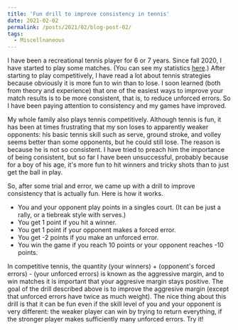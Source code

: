 ```yaml
---
title: 'Fun drill to improve consistency in tennis'
date: 2021-02-02
permalink: /posts/2021/02/blog-post-02/
tags:
  - Miscellnaneous
---
```


I have been a recreational tennis player for 6 or 7 years. Since fall 2020, I have started to play some matches. 
(You can see my statistics [here](https://app.myutr.com/profiles/1931812).) 
After starting to play competitively, I have read a lot about tennis strategies because obviously it is more fun to win than to lose. 
I soon learned (both from theory and experience) that one of the easiest ways to improve your match results is to be more consistent, 
that is, to reduce unforced errors. So I have been paying attention to consistency and my games have improved.

My whole family also plays tennis competitively. Although tennis is fun, it has been at times frustrating that my son loses to apparently weaker opponents: 
his basic tennis skill such as serve, ground stroke, and volley seems better than some opponents, but he could still lose. 
The reason is because he is not so consistent. I have tried to preach him the importance of being consistent, but so far I have been 
unsuccessful, probably because for a boy of his age, it's more fun to hit winners and tricky shots than to just get the ball in play.

So, after some trial and error, we came up with a drill to improve consistency that is actually fun. Here is how it works.

- You and your opponent play points in a singles court. (It can be just a rally, or a tiebreak style with serves.)
- You get 1 point if you hit a winner.
- You get 1 point if your opponent makes a forced error.
- You get -2 points if you make an unforced error.
- You win the game if you reach 10 points or your opponent reaches -10 points.

In competitive tennis, the quantity (your winners) + (opponent's forced errors) - (your unforced errors) is known as the aggressive margin, 
and to win matches it is important that your aggresive margin stays positive. The goal of the drill described above is to improve the aggresive margin 
(except that unforced errors have twice as much weight). The nice thing about this drill is that it can be fun even if the skill level of you and your opponent 
is very different: the weaker player can win by trying to return everything, if the stronger player makes sufficiently many unforced errors. Try it!
